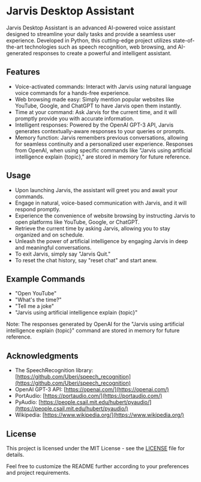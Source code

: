 
# Jarvis Desktop Assistant


Jarvis Desktop Assistant is an advanced AI-powered voice assistant designed to streamline your daily tasks and provide a seamless user experience. Developed in Python, this cutting-edge project utilizes state-of-the-art technologies such as speech recognition, web browsing, and AI-generated responses to create a powerful and intelligent assistant.

## Features

- Voice-activated commands: Interact with Jarvis using natural language voice commands for a hands-free experience.
- Web browsing made easy: Simply mention popular websites like YouTube, Google, and ChatGPT to have Jarvis open them instantly.
- Time at your command: Ask Jarvis for the current time, and it will promptly provide you with accurate information.
- Intelligent responses: Powered by the OpenAI GPT-3 API, Jarvis generates contextually-aware responses to your queries or prompts.
- Memory function: Jarvis remembers previous conversations, allowing for seamless continuity and a personalized user experience. Responses from OpenAI, when using specific commands like "Jarvis using artificial intelligence explain {topic}," are stored in memory for future reference.

## Usage

- Upon launching Jarvis, the assistant will greet you and await your commands.
- Engage in natural, voice-based communication with Jarvis, and it will respond promptly.
- Experience the convenience of website browsing by instructing Jarvis to open platforms like YouTube, Google, or ChatGPT.
- Retrieve the current time by asking Jarvis, allowing you to stay organized and on schedule.
- Unleash the power of artificial intelligence by engaging Jarvis in deep and meaningful conversations.
- To exit Jarvis, simply say "Jarvis Quit."
- To reset the chat history, say "reset chat" and start anew.

## Example Commands

- "Open YouTube"
- "What's the time?"
- "Tell me a joke"
- "Jarvis using artificial intelligence explain {topic}"

Note: The responses generated by OpenAI for the "Jarvis using artificial intelligence explain {topic}" command are stored in memory for future reference.

## Acknowledgments

- The SpeechRecognition library: [https://github.com/Uberi/speech_recognition](https://github.com/Uberi/speech_recognition)
- OpenAI GPT-3 API: [https://openai.com/](https://openai.com/)
- PortAudio: [https://portaudio.com/](https://portaudio.com/)
- PyAudio: [https://people.csail.mit.edu/hubert/pyaudio/](https://people.csail.mit.edu/hubert/pyaudio/)
- Wikipedia: [https://www.wikipedia.org/](https://www.wikipedia.org/)

## License

This project is licensed under the MIT License - see the [LICENSE](LICENSE) file for details.

Feel free to customize the README further according to your preferences and project requirements.
